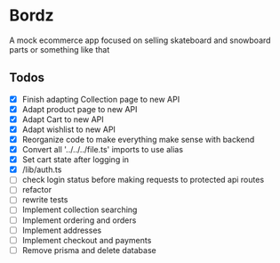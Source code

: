 # Bordz

A mock ecommerce app focused on selling skateboard and snowboard parts or something like that

## Todos

-   [x] Finish adapting Collection page to new API
-   [x] Adapt product page to new API
-   [x] Adapt Cart to new API
-   [x] Adapt wishlist to new API
-   [x] Reorganize code to make everything make sense with backend
-   [x] Convert all '../../../file.ts' imports to use alias
-   [x] Set cart state after logging in
-   [x] /lib/auth.ts
-   [ ] check login status before making requests to protected api routes
-   [ ] refactor
-   [ ] rewrite tests
-   [ ] Implement collection searching
-   [ ] Implement ordering and orders
-   [ ] Implement addresses
-   [ ] Implement checkout and payments
-   [ ] Remove prisma and delete database

